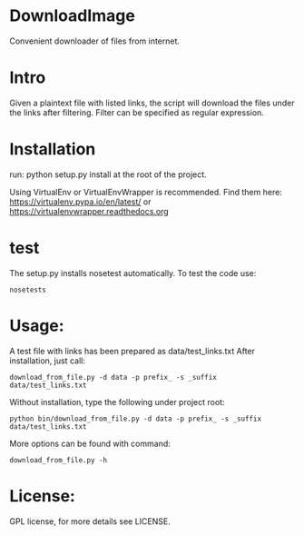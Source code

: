 # DownloadImage

Convenient downloader of files from internet.

# Intro

Given a plaintext file with listed links, the script will download the files under the links after filtering. Filter can be specified as regular expression. 

# Installation

run:
	python setup.py install at the root of the project.

Using VirtualEnv or VirtualEnvWrapper is recommended. Find them here: https://virtualenv.pypa.io/en/latest/ or https://virtualenvwrapper.readthedocs.org


# test

The setup.py installs nosetest automatically. To test the code use:

	nosetests

# Usage:

A test file with links has been prepared as data/test_links.txt
After installation, just call:

	download_from_file.py -d data -p prefix_ -s _suffix data/test_links.txt

Without installation, type the following under project root:

	python bin/download_from_file.py -d data -p prefix_ -s _suffix data/test_links.txt

More options can be found with command:

	download_from_file.py -h

# License:
GPL license, for more details see LICENSE.



